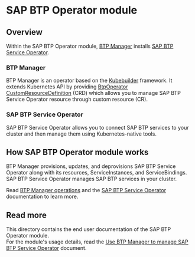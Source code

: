 # SAP BTP Operator module

## Overview

Within the SAP BTP Operator module, [BTP Manager](https://github.com/kyma-project/btp-manager) installs [SAP BTP Service Operator](https://github.com/SAP/sap-btp-service-operator/blob/main/README.md).

### BTP Manager

BTP Manager is an operator based on the [Kubebuilder](https://github.com/kubernetes-sigs/kubebuilder) framework. It extends Kubernetes API by providing [BtpOperator CustomResourceDefinition](https://github.com/kyma-project/btp-manager/blob/main/config/crd/bases/operator.kyma-project.io_btpoperators.yaml) (CRD) which allows you to manage SAP BTP Service Operator resource through custom resource (CR). 

### SAP BTP Service Operator

SAP BTP Service Operator allows you to connect SAP BTP services to your cluster and then manage them using Kubernetes-native tools.

## How SAP BTP Operator module works

BTP Manager provisions, updates, and deprovisions SAP BTP Service Operator along with its resources, ServiceInstances, and ServiceBindings. SAP BTP Service Operator manages SAP BTP services in your cluster.

Read [BTP Manager operations](../contributor/02-10-operations.md) and the [SAP BTP Service Operator](https://github.com/SAP/sap-btp-service-operator) documentation to learn more.

## Read more

This directory contains the end user documentation of the SAP BTP Operator module.  
For the module's usage details, read the [Use BTP Manager to manage SAP BTP Service Operator](02-10-usage.md) document.
